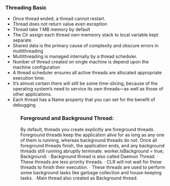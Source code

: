 ﻿<html>
<h3>Threading Basic</h3>
<ul>
  <li>Once thread ended, a thread cannot restart.</li>
  <li>Thread does not return value even exception</li>
  <li>Thread take 1 MB memory by default</li>
  <li>The Clr assign each thread own memeory stack to local variable kept separate </li>
  <li>Shared data is the primary cause of complexity and obscure errors in multithreading</li>
  <li>Multithreading is managed internally by a thread scheduler.</li>
  <li>Number of thread created on single machine is depend upon the machine configuration</li>
  <li>A thread scheduler ensures all active threads are allocated appropriate execution time.</li>
  <li>It’s almost certain there will still be some time-slicing, because of the operating system’s need to service its own threads—as well as those of other applications.</li>
  <li>Each thread has a Name property that you can set for the benefit of debugging</li>
<ul>
<h3>Foreground and Background Thread:</h3>
<p>	By default, threads you create explicitly are foreground threads. Foreground threads keep the application alive for as long as any one of them is running, whereas background threads do not. Once all foreground threads finish, the application ends, and any background threads still running abruptly terminate.
	worker.IsBackground = true;
	Background:
	· Background thread is also called Daemon Thread.
	· These threads are less priority threads.
	· CLR will not wait for these threads to finish their execution.
	· These threads are used to perform some background tasks like garbage collection and house-keeping tasks.
	· Main thread also created as Background thread.
</p>
</html>